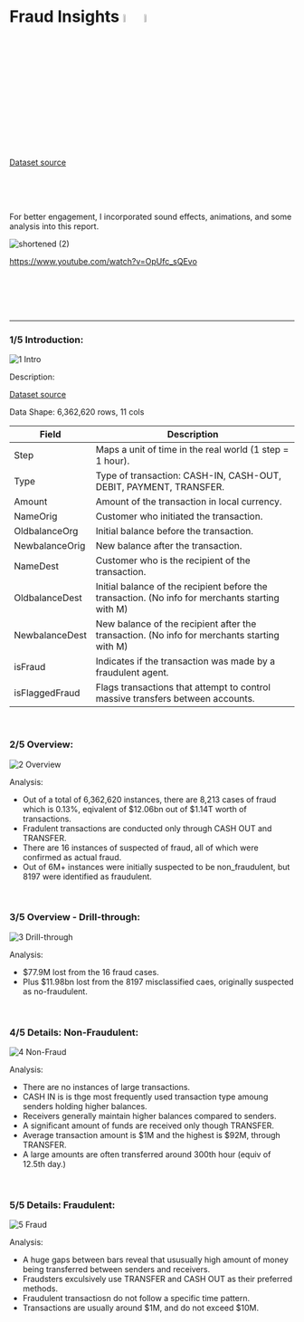 # Fraud Insights  <img src="https://github.com/user-attachments/assets/d7bdc418-9e84-4b81-9200-76eed6fcd16d" alt="Description of Image" style="width: 6%; height: auto;"> <img src="https://github.com/user-attachments/assets/e222957a-3c8c-4e47-9d4c-ae4ea760a748" alt="Description of Image" style="width: 6%; height: auto;">
[Dataset source](https://www.kaggle.com/datasets/ealaxi/paysim1?resource=download)

<br>
<br>
<br>

For better engagement, I incorporated sound effects, animations, and some analysis into this report.  

![shortened (2)](https://github.com/user-attachments/assets/7df4f0dc-9e72-42a7-9388-8c13cf627a8f)

https://www.youtube.com/watch?v=OpUfc_sQEvo

<br>
<br>
<br>
<br>

---

### <strong>1/5 Introduction:</strong>
![1 Intro](https://github.com/user-attachments/assets/b9ab7a59-f7c6-42af-8967-22ccbaf1252c)

Description:

[Dataset source](https://www.kaggle.com/datasets/ealaxi/paysim1?resource=download)

Data Shape: 6,362,620 rows, 11 cols

| Field           | Description                                                                                      |
|-----------------|--------------------------------------------------------------------------------------------------|
| Step            | Maps a unit of time in the real world (1 step = 1 hour).                                           |
| Type            | Type of transaction: CASH-IN, CASH-OUT, DEBIT, PAYMENT, TRANSFER.                                  |
| Amount          | Amount of the transaction in local currency.                                                       |
| NameOrig        | Customer who initiated the transaction.                                                            |
| OldbalanceOrg   | Initial balance before the transaction.                                                            |
| NewbalanceOrig  | New balance after the transaction.                                                                 |
| NameDest        | Customer who is the recipient of the transaction.                                                  |
| OldbalanceDest  | Initial balance of the recipient before the transaction. (No info for merchants starting with M)   |
| NewbalanceDest  | New balance of the recipient after the transaction. (No info for merchants starting with M)        |
| isFraud         | Indicates if the transaction was made by a fraudulent agent.                                        |
| isFlaggedFraud  | Flags transactions that attempt to control massive transfers between accounts.                     |

<br>

### <strong>2/5 Overview:</strong>
![2 Overview](https://github.com/user-attachments/assets/5975d26b-aec2-4c34-81bb-3e7907ee9f89)

Analysis:
- Out of a total of 6,362,620 instances, there are 8,213 cases of fraud which is 0.13%, eqivalent of $12.06bn out of $1.14T worth of transactions. 
- Fradulent transactions are conducted only through CASH OUT and TRANSFER.
- There are 16 instances of suspected of fraud, all of which were confirmed as actual fraud.
- Out of 6M+ instances were initially suspected to be non_fraudulent, but 8197 were identified as fraudulent.
<br>

### <strong>3/5 Overview - Drill-through:</strong>
![3 Drill-through](https://github.com/user-attachments/assets/f76953cd-0dc9-4a59-b163-710b072ac32a)

Analysis:
- $77.9M lost from the 16 fraud cases.
- Plus $11.98bn lost from the 8197 misclassified caes, originally suspected as no-fraudulent.
<br>

### <strong>4/5 Details: Non-Fraudulent:</strong>
![4 Non-Fraud](https://github.com/user-attachments/assets/53d8b24e-f411-4989-8de3-ab0a47eda3f7)

Analysis:
- There are no instances of large transactions.
- CASH IN is is thge most frequently used transaction type amoung senders holding higher balances.
- Receivers generally maintain higher balances compared to senders.
- A significant amount of funds are received only though TRANSFER.
- Average transaction amount is $1M and the highest is $92M, through TRANSFER.
- A large amounts are often transferred around 300th hour (equiv of 12.5th day.)
<br>

### <strong>5/5 Details: Fraudulent:</strong> 
![5 Fraud](https://github.com/user-attachments/assets/b13de844-331a-4092-974f-a7486ee439a6)

Analysis:
- A huge gaps between bars reveal that ususually high amount of money being transferred between senders and receivers.
- Fraudsters exculsively use TRANSFER and CASH OUT as their preferred methods.
- Fraudulent transactiosn do not follow a specific time pattern.
- Transactions are usually around $1M, and do not exceed $10M.
<br>


